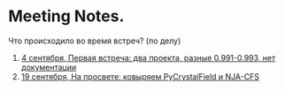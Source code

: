 # Meeting Notes.

Что происходило во время встреч? (по делу)

1. [4 сентября, Первая встреча: два проекта, разные 0.991-0.993, нет документации](meeting_reports\01___04-09-2025.md)
2. [19 сентября, На просвете: ковыряем PyCrystalField и NJA-CFS](meeting_reports\02___19-09-2025.md)
